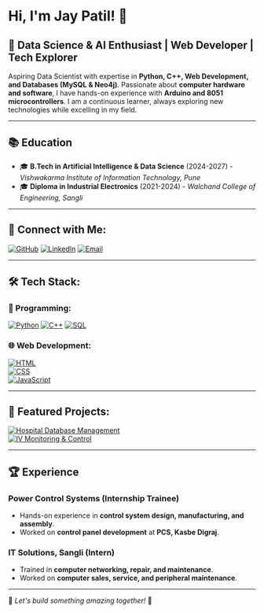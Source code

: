 # Hi, I'm Jay Patil! 👋

## 🚀 Data Science & AI Enthusiast | Web Developer | Tech Explorer

Aspiring Data Scientist with expertise in **Python, C++, Web Development, and Databases (MySQL & Neo4j)**. Passionate about **computer hardware and software**, I have hands-on experience with **Arduino and 8051 microcontrollers**. I am a continuous learner, always exploring new technologies while excelling in my field. 

---

## 📚 Education
- 🎓 **B.Tech in Artificial Intelligence & Data Science** (2024-2027) - *Vishwakarma Institute of Information Technology, Pune*
- 🎓 **Diploma in Industrial Electronics** (2021-2024) - *Walchand College of Engineering, Sangli*

---

## 🔗 Connect with Me:
[![GitHub](https://img.shields.io/badge/GitHub-181717?style=for-the-badge&logo=github&logoColor=white)](https://github.com/JayPatil165)  [![LinkedIn](https://img.shields.io/badge/LinkedIn-0077B5?style=for-the-badge&logo=linkedin&logoColor=white)](https://www.linkedin.com/in/jay-patil-4ab857326/)  [![Email](https://img.shields.io/badge/Gmail-D14836?logo=gmail&logoColor=white&style=for-the-badge)](mailto:patiljay32145@gmail.com)  

---

## 🛠 Tech Stack:

### 🚀 Programming:
[![Python](https://img.shields.io/badge/Python-3776AB?logo=python&logoColor=white&style=for-the-badge)](https://www.python.org/)  [![C++](https://img.shields.io/badge/C++-00599C?logo=c%2B%2B&logoColor=white&style=for-the-badge)](https://isocpp.org/)  [![SQL](https://img.shields.io/badge/SQL-4479A1?logo=mysql&logoColor=white&style=for-the-badge)](https://www.mysql.com/)  

### 🌐 Web Development:
[![HTML](https://img.shields.io/badge/HTML-E34F26?logo=html5&logoColor=white&style=for-the-badge)](https://developer.mozilla.org/en-US/docs/Web/HTML)  
[![CSS](https://img.shields.io/badge/CSS-1572B6?logo=css3&logoColor=white&style=for-the-badge)](https://developer.mozilla.org/en-US/docs/Web/CSS)  
[![JavaScript](https://img.shields.io/badge/JavaScript-F7DF1E?logo=javascript&logoColor=black&style=for-the-badge)](https://developer.mozilla.org/en-US/docs/Web/JavaScript)  

---

## 🎡 Featured Projects:
[![Hospital Database Management](https://img.shields.io/badge/GitHub-HospitalDBMS-181717?logo=github&logoColor=white&style=for-the-badge)](https://github.com/JayPatil165/Hospital-Database-Management-Using-php)  
[![IV Monitoring & Control](https://img.shields.io/badge/GitHub-IVMonitoring-181717?logo=github&logoColor=white&style=for-the-badge)](https://github.com/JayPatil165/IV-Monitoring-Control)  

---

## 🏆 Experience
### **Power Control Systems (Internship Trainee)**
- Hands-on experience in **control system design, manufacturing, and assembly**.
- Worked on **control panel development** at **PCS, Kasbe Digraj**.

### **IT Solutions, Sangli (Intern)**
- Trained in **computer networking, repair, and maintenance**.
- Worked on **computer sales, service, and peripheral maintenance**.

---


🔹 *Let's build something amazing together!* 🚀

